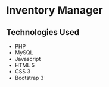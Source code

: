# Inventory Manager

## Technologies Used

- PHP
- MySQL
- Javascript
- HTML 5
- CSS 3
- Bootstrap 3
